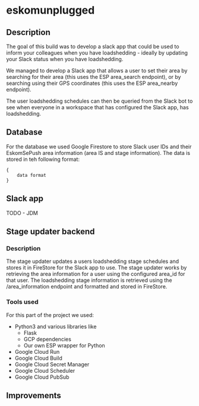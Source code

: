 # eskomunplugged

## Description
The goal of this build was to develop a slack app that could be used to inform your colleagues when you have loadshedding - ideally by updating your Slack status when you have loadshedding.

We managed to develop a Slack app that allows a user to set their area by searching for their area (this uses the ESP area_search endpoint), or by searching using their GPS coordinates (this uses the ESP area_nearby endpoint).

The user loadshedding schedules can then be queried from the Slack bot to see when everyone in a workspace that has configured the Slack app, has loadshedding.

## Database
For the database we used Google Firestore to store Slack user IDs and their EskomSePush area information (area IS and stage information). The data is stored in teh following format:
```
{
    data format
}

```


## Slack app
TODO - JDM



## Stage updater backend

### Description
The stage updater updates a users loadshedding stage schedules and stores it in FireStore for the Slack app to use. The stage updater works by retrieving the area information for a user using the configured area_id for that user. The loadshedding stage information is retrieved using the /area_information endpoint and formatted and stored in FireStore.

### Tools used
For this part of the project we used:
- Python3 and various libraries like 
    - Flask
    - GCP dependencies
    - Our own ESP wrapper for Python
- Google Cloud Run
- Google Cloud Build
- Google Cloud Secret Manager
- Google Cloud Scheduler
- Google Cloud PubSub


## Improvements
